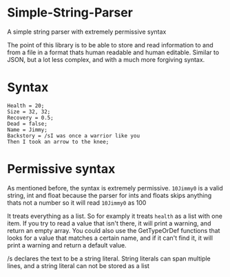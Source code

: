 # Simple-String-Parser
A simple string parser with extremely permissive syntax

The point of this library is to be able to store and read information to and from a file in a format thats human readable and human editable.
Similar to JSON, but a lot less complex, and with a much more forgiving syntax.

# Syntax
```
Health = 20;  
Size = 32, 32;  
Recovery = 0.5;  
Dead = false;  
Name = Jimmy;  
Backstory = /sI was once a warrior like you  
Then I took an arrow to the knee;
```

# Permissive syntax
As mentioned before, the syntax is extremely permissive. `10Jimmy0` is a valid string, int and float because the parser for ints and floats skips anything thats not a number so it will read `10Jimmy0` as 100

It treats everything as a list. So for examply it treats `health` as a list with one item. If you try to read a value that isn't there, it will print a warning, and return an empty array.
You could also use the GetTypeOrDef functions that looks for a value that matches a certain name, and if it can't find it, it will print a warning and return a default value.

/s declares the text to be a string literal. String literals can span multiple lines, and a string literal can not be stored as a list

